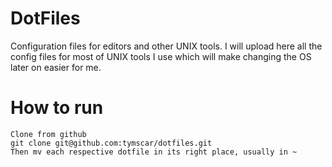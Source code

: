 # DotFiles
Configuration files for editors and other UNIX tools. I will upload here all the config files for most of UNIX tools I use which will make changing the OS later on easier for me. 


# How to run
 ```
Clone from github
git clone git@github.com:tymscar/dotfiles.git
Then mv each respective dotfile in its right place, usually in ~
 ```
